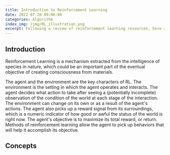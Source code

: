 ```yaml
---
title: Introduction to Reinforcement Learning
date: 2022-07-20 09:00:00
categories: Algorithm
index_img: /img/RL_illustration.png
excerpt: Following a review of reinforcement learning resources, here are some notes and summary.
---
```


## Introduction

Reinforcement Learning is a mechanism extracted from the intelligence of species in nature, which could be an important part of the eventual objective of creating consciousness from materials.

The agent and the environment are the key characters of RL. The environment is the setting in which the agent operates and interacts. The agent decides what action to take after seeing a (potentially incomplete) observation of the condition of the world at each stage of the interaction. The environment can change on its own or as a result of the agent's actions. The agent also picks up a reward signal from its surroundings, which is a numeric indicator of how good or awful the status of the world is right now. The agent's objective is to maximize its total reward, or return. Methods of reinforcement learning allow the agent to pick up behaviors that will help it accomplish its objective. 

## Concepts

